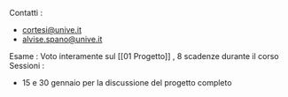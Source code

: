 Contatti : 
+ cortesi@unive.it
+ alvise.spano@unive.it

Esame : Voto interamente sul [[01 Progetto]] , 8 scadenze durante il corso 
Sessioni : 
+  15 e 30 gennaio per la discussione del progetto completo
